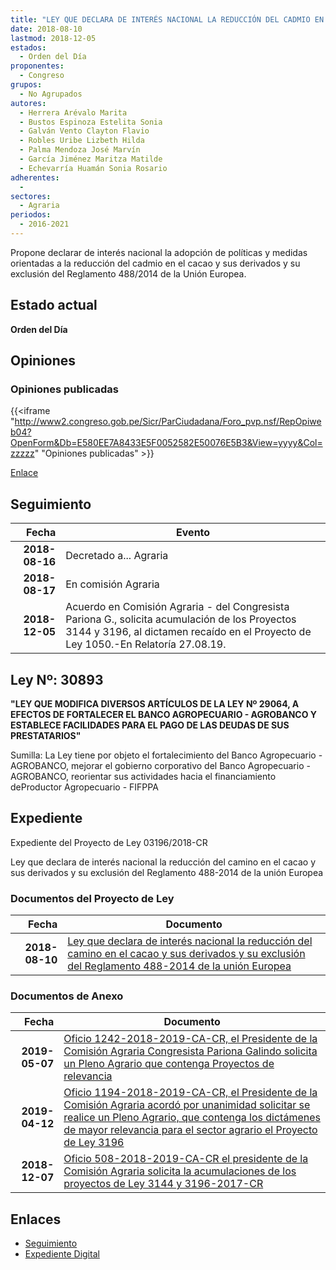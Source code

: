 ```yaml
---
title: "LEY QUE DECLARA DE INTERÉS NACIONAL LA REDUCCIÓN DEL CADMIO EN EL CACAO Y SUS DERIVADOS Y SU EXCLUSIÓN DEL REGLAMENTO 488/2014 DE LA UNIÓN EUROPEA"
date: 2018-08-10
lastmod: 2018-12-05
estados: 
  - Orden del Día
proponentes: 
  - Congreso
grupos: 
  - No Agrupados
autores: 
  - Herrera Arévalo Marita
  - Bustos Espinoza Estelita Sonia
  - Galván Vento Clayton Flavio
  - Robles Uribe Lizbeth Hilda
  - Palma Mendoza José Marvín
  - García Jiménez Maritza Matilde
  - Echevarría Huamán Sonia Rosario
adherentes: 
  - 
sectores: 
  - Agraria
periodos: 
  - 2016-2021
---
```


Propone declarar de interés nacional la adopción de políticas y medidas orientadas a la reducción del cadmio en el cacao y sus derivados y su exclusión del Reglamento 488/2014 de la Unión Europea.


## Estado actual

**Orden del Día**

## Opiniones

### Opiniones publicadas

{{<iframe "http://www2.congreso.gob.pe/Sicr/ParCiudadana/Foro_pvp.nsf/RepOpiweb04?OpenForm&Db=E580EE7A8433E5F0052582E50076E5B3&View=yyyy&Col=zzzzz" "Opiniones publicadas" >}}

[Enlace](http://www2.congreso.gob.pe/Sicr/ParCiudadana/Foro_pvp.nsf/RepOpiweb04?OpenForm&Db=E580EE7A8433E5F0052582E50076E5B3&View=yyyy&Col=zzzzz)

## Seguimiento

| Fecha | Evento |
|------:|--------|
| **2018-08-16** | Decretado a... Agraria|
| **2018-08-17** | En comisión Agraria|
| **2018-12-05** | Acuerdo en Comisión Agraria - del Congresista Pariona G., solicita acumulación de los Proyectos 3144 y 3196, al dictamen recaído en el Proyecto de Ley 1050.-En Relatoría 27.08.19.|

## Ley Nº: 30893

**"LEY QUE MODIFICA DIVERSOS ARTÍCULOS DE LA LEY Nº 29064, A EFECTOS DE FORTALECER EL BANCO AGROPECUARIO - AGROBANCO Y ESTABLECE FACILIDADES PARA EL PAGO DE LAS DEUDAS DE SUS PRESTATARIOS"**

Sumilla: La Ley tiene por objeto el fortalecimiento del Banco Agropecuario - AGROBANCO, mejorar el gobierno corporativo del Banco Agropecuario - AGROBANCO, reorientar sus actividades hacia el financiamiento deProductor Agropecuario - FIFPPA


## Expediente

Expediente del Proyecto de Ley 03196/2018-CR

Ley que declara de interés nacional la reducción del camino en el cacao y sus derivados y su exclusión del Reglamento 488-2014 de la unión Europea


### Documentos del Proyecto de Ley

| Fecha | Documento |
|------:|--------|
| **2018-08-10** | [Ley que declara de interés nacional la reducción del camino en el cacao y sus derivados y su exclusión del Reglamento 488-2014 de la unión Europea](http://www.leyes.congreso.gob.pe/Documentos/2016_2021/Proyectos_de_Ley_y_de_Resoluciones_Legislativas/PL0319620180810.PDF) |

### Documentos de Anexo

| Fecha | Documento |
|------:|--------|
| **2019-05-07** | [Oficio 1242-2018-2019-CA-CR, el Presidente de la Comisión Agraria Congresista Pariona Galindo solicita un Pleno Agrario que contenga Proyectos de relevancia](http://www.leyes.congreso.gob.pe/Documentos/2016_2021/Oficios/Comisiones_Ordinarias/OFICIO-1242-2018-2019-CA-CR.pdf) |
| **2019-04-12** | [Oficio 1194-2018-2019-CA-CR, el Presidente de la Comisión Agraria acordó por unanimidad solicitar se realice un Pleno Agrario, que contenga los dictámenes de mayor relevancia para el sector agrario el Proyecto de Ley 3196](http://www.leyes.congreso.gob.pe/Documentos/2016_2021/Oficios/Comisiones_Ordinarias/OFICIO-1194-2018-2019-CA-CR.pdf) |
| **2018-12-07** | [Oficio 508-2018-2019-CA-CR el presidente de la Comisión Agraria solicita la acumulaciones de los proyectos de Ley 3144 y 3196-2017-CR](http://www.leyes.congreso.gob.pe/Documentos/2016_2021/Oficios/Comisiones_Ordinarias/OFICIO-508-2018-2019-CA-CR.pdf) |

## Enlaces 

- [Seguimiento](http://www2.congreso.gob.pe/Sicr/TraDocEstProc/CLProLey2016.nsf/f7fff46988ca05b1052578e100829cc7/d5aaa0a79227b58b052582e500746649?OpenDocument)
- [Expediente Digital](http://www2.congreso.gob.pe/Sicr/TraDocEstProc/CLProLey2016.nsf/f7fff46988ca05b1052578e100829cc7/d5aaa0a79227b58b052582e500746649?OpenDocument&Click=05257FB7005EB655.eb71d0cf91d8294e05256cdf006b5706/$Body/0.1C6C)
